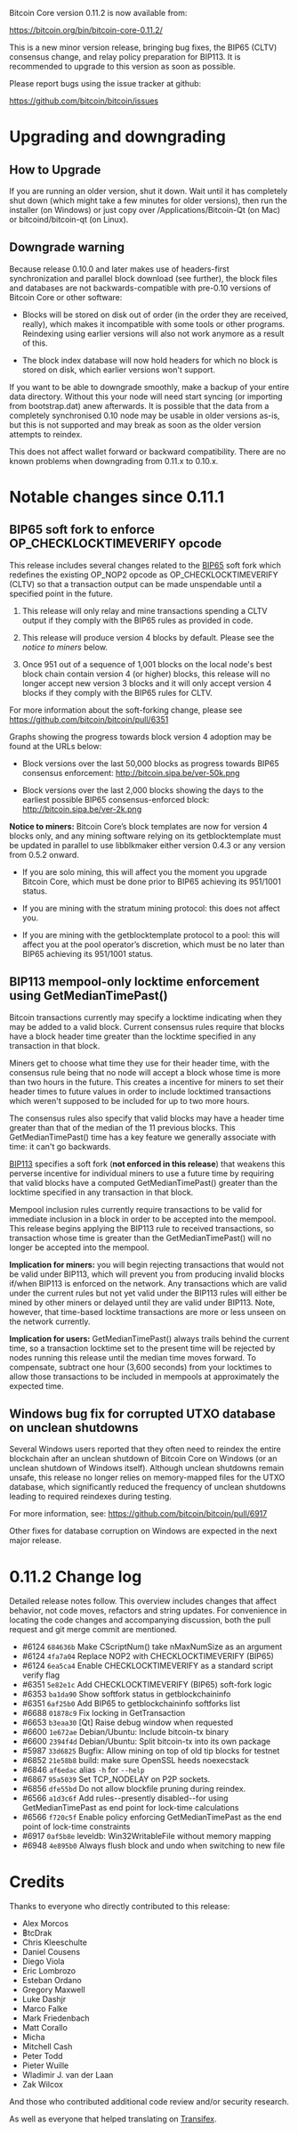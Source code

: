 Bitcoin Core version 0.11.2 is now available from:

<https://bitcoin.org/bin/bitcoin-core-0.11.2/>

This is a new minor version release, bringing bug fixes, the BIP65
(CLTV) consensus change, and relay policy preparation for BIP113. It is
recommended to upgrade to this version as soon as possible.

Please report bugs using the issue tracker at github:

<https://github.com/bitcoin/bitcoin/issues>

# Upgrading and downgrading

## How to Upgrade

If you are running an older version, shut it down. Wait until it has completely
shut down (which might take a few minutes for older versions), then run the
installer (on Windows) or just copy over /Applications/Bitcoin-Qt (on Mac) or
bitcoind/bitcoin-qt (on Linux).

## Downgrade warning

Because release 0.10.0 and later makes use of headers-first synchronization and
parallel block download (see further), the block files and databases are not
backwards-compatible with pre-0.10 versions of Bitcoin Core or other software:

- Blocks will be stored on disk out of order (in the order they are
  received, really), which makes it incompatible with some tools or
  other programs. Reindexing using earlier versions will also not work
  anymore as a result of this.

- The block index database will now hold headers for which no block is
  stored on disk, which earlier versions won't support.

If you want to be able to downgrade smoothly, make a backup of your entire data
directory. Without this your node will need start syncing (or importing from
bootstrap.dat) anew afterwards. It is possible that the data from a completely
synchronised 0.10 node may be usable in older versions as-is, but this is not
supported and may break as soon as the older version attempts to reindex.

This does not affect wallet forward or backward compatibility. There are no
known problems when downgrading from 0.11.x to 0.10.x.

# Notable changes since 0.11.1

## BIP65 soft fork to enforce OP_CHECKLOCKTIMEVERIFY opcode

This release includes several changes related to the [BIP65][] soft fork
which redefines the existing OP_NOP2 opcode as OP_CHECKLOCKTIMEVERIFY
(CLTV) so that a transaction output can be made unspendable until a
specified point in the future.

1. This release will only relay and mine transactions spending a CLTV
   output if they comply with the BIP65 rules as provided in code.

2. This release will produce version 4 blocks by default. Please see the
   _notice to miners_ below.

3. Once 951 out of a sequence of 1,001 blocks on the local node's best block
   chain contain version 4 (or higher) blocks, this release will no
   longer accept new version 3 blocks and it will only accept version 4
   blocks if they comply with the BIP65 rules for CLTV.

For more information about the soft-forking change, please see
<https://github.com/bitcoin/bitcoin/pull/6351>

Graphs showing the progress towards block version 4 adoption may be
found at the URLs below:

- Block versions over the last 50,000 blocks as progress towards BIP65
  consensus enforcement: <http://bitcoin.sipa.be/ver-50k.png>

- Block versions over the last 2,000 blocks showing the days to the
  earliest possible BIP65 consensus-enforced block: <http://bitcoin.sipa.be/ver-2k.png>

**Notice to miners:** Bitcoin Core’s block templates are now for
version 4 blocks only, and any mining software relying on its
getblocktemplate must be updated in parallel to use libblkmaker either
version 0.4.3 or any version from 0.5.2 onward.

- If you are solo mining, this will affect you the moment you upgrade
  Bitcoin Core, which must be done prior to BIP65 achieving its 951/1001
  status.

- If you are mining with the stratum mining protocol: this does not
  affect you.

- If you are mining with the getblocktemplate protocol to a pool: this
  will affect you at the pool operator’s discretion, which must be no
  later than BIP65 achieving its 951/1001 status.

[bip65]: https://github.com/bitcoin/bips/blob/master/bip-0065.mediawiki

## BIP113 mempool-only locktime enforcement using GetMedianTimePast()

Bitcoin transactions currently may specify a locktime indicating when
they may be added to a valid block. Current consensus rules require
that blocks have a block header time greater than the locktime specified
in any transaction in that block.

Miners get to choose what time they use for their header time, with the
consensus rule being that no node will accept a block whose time is more
than two hours in the future. This creates a incentive for miners to
set their header times to future values in order to include locktimed
transactions which weren't supposed to be included for up to two more
hours.

The consensus rules also specify that valid blocks may have a header
time greater than that of the median of the 11 previous blocks. This
GetMedianTimePast() time has a key feature we generally associate with
time: it can't go backwards.

[BIP113][] specifies a soft fork (**not enforced in this release**) that
weakens this perverse incentive for individual miners to use a future
time by requiring that valid blocks have a computed GetMedianTimePast()
greater than the locktime specified in any transaction in that block.

Mempool inclusion rules currently require transactions to be valid for
immediate inclusion in a block in order to be accepted into the mempool.
This release begins applying the BIP113 rule to received transactions,
so transaction whose time is greater than the GetMedianTimePast() will
no longer be accepted into the mempool.

**Implication for miners:** you will begin rejecting transactions that
would not be valid under BIP113, which will prevent you from producing
invalid blocks if/when BIP113 is enforced on the network. Any
transactions which are valid under the current rules but not yet valid
under the BIP113 rules will either be mined by other miners or delayed
until they are valid under BIP113. Note, however, that time-based
locktime transactions are more or less unseen on the network currently.

**Implication for users:** GetMedianTimePast() always trails behind the
current time, so a transaction locktime set to the present time will be
rejected by nodes running this release until the median time moves
forward. To compensate, subtract one hour (3,600 seconds) from your
locktimes to allow those transactions to be included in mempools at
approximately the expected time.

[bip113]: https://github.com/bitcoin/bips/blob/master/bip-0113.mediawiki

## Windows bug fix for corrupted UTXO database on unclean shutdowns

Several Windows users reported that they often need to reindex the
entire blockchain after an unclean shutdown of Bitcoin Core on Windows
(or an unclean shutdown of Windows itself). Although unclean shutdowns
remain unsafe, this release no longer relies on memory-mapped files for
the UTXO database, which significantly reduced the frequency of unclean
shutdowns leading to required reindexes during testing.

For more information, see: <https://github.com/bitcoin/bitcoin/pull/6917>

Other fixes for database corruption on Windows are expected in the
next major release.

# 0.11.2 Change log

Detailed release notes follow. This overview includes changes that affect
behavior, not code moves, refactors and string updates. For convenience in locating
the code changes and accompanying discussion, both the pull request and
git merge commit are mentioned.

- #6124 `684636b` Make CScriptNum() take nMaxNumSize as an argument
- #6124 `4fa7a04` Replace NOP2 with CHECKLOCKTIMEVERIFY (BIP65)
- #6124 `6ea5ca4` Enable CHECKLOCKTIMEVERIFY as a standard script verify flag
- #6351 `5e82e1c` Add CHECKLOCKTIMEVERIFY (BIP65) soft-fork logic
- #6353 `ba1da90` Show softfork status in getblockchaininfo
- #6351 `6af25b0` Add BIP65 to getblockchaininfo softforks list
- #6688 `01878c9` Fix locking in GetTransaction
- #6653 `b3eaa30` [Qt] Raise debug window when requested
- #6600 `1e672ae` Debian/Ubuntu: Include bitcoin-tx binary
- #6600 `2394f4d` Debian/Ubuntu: Split bitcoin-tx into its own package
- #5987 `33d6825` Bugfix: Allow mining on top of old tip blocks for testnet
- #6852 `21e58b8` build: make sure OpenSSL heeds noexecstack
- #6846 `af6edac` alias `-h` for `--help`
- #6867 `95a5039` Set TCP_NODELAY on P2P sockets.
- #6856 `dfe55bd` Do not allow blockfile pruning during reindex.
- #6566 `a1d3c6f` Add rules--presently disabled--for using GetMedianTimePast as end point for lock-time calculations
- #6566 `f720c5f` Enable policy enforcing GetMedianTimePast as the end point of lock-time constraints
- #6917 `0af5b8e` leveldb: Win32WritableFile without memory mapping
- #6948 `4e895b0` Always flush block and undo when switching to new file

# Credits

Thanks to everyone who directly contributed to this release:

- Alex Morcos
- ฿tcDrak
- Chris Kleeschulte
- Daniel Cousens
- Diego Viola
- Eric Lombrozo
- Esteban Ordano
- Gregory Maxwell
- Luke Dashjr
- Marco Falke
- Mark Friedenbach
- Matt Corallo
- Micha
- Mitchell Cash
- Peter Todd
- Pieter Wuille
- Wladimir J. van der Laan
- Zak Wilcox

And those who contributed additional code review and/or security research.

As well as everyone that helped translating on [Transifex](https://www.transifex.com/projects/p/bitcoin/).
